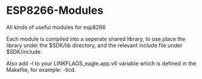# ESP8266-Modules
All kinds of useful modules for esp8266

Each module is compiled into a seperate shared library, to use place the library under the $SDK/lib directory,
and the relevant include file under $SDK/include.

Also add -l<lib> to your LINKFLAGS_eagle.app.v6 variable which is defined in the Makefile, for example: -llcd.
